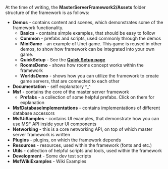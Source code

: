 At the time of writing, the **MasterServerFramework2/Assets** folder structure of the framework is as follows:

* **Demos** - contains content and scenes, which demonstrates some of the framework functionality.
  * **Basics** - contains simple examples, that should be easy to follow
  * **Common** - prefabs and scripts, used commonly through the demos
  * **MiniGame** - an example of Unet game. This game is reused in other demos, to show how framework can be integrated into your own game.
  * **QuickSetup** - See the [**Quick Setup page**](https://github.com/alvyxaz/barebones-masterserver/wiki/Folder-Structure/_edit)
  * **RoomsDemo** - shows how rooms concept works within the framework
  * **WorldsDemo** - shows how you can utilize the framework to create game servers, that are connected to each other
* **Documentation** - self explanatory ^_^
* **Msf** - contains the core of the master server framework
   * **Prefabs** - a collection of some helpful prefabs. Click on them for explanation
* **MsfDatabaseImplementations** - contains implementations of different database accessors
* **MsfUiSamples** - contains UI examples, that demonstrate how you can use MSF API inside your UI components
* **Networking** - this is a core networking API, on top of which master server framework is written
* **Plugins** - plugins, on which the framework depends
* **Resources** - resources, used within the framework (fonts and etc.)
* **Utils** - collection of helpful scripts and tools, used within the framework
* **Development** - Some dev test scripts
* **MsfWikiExamples** - Wiki Examples
